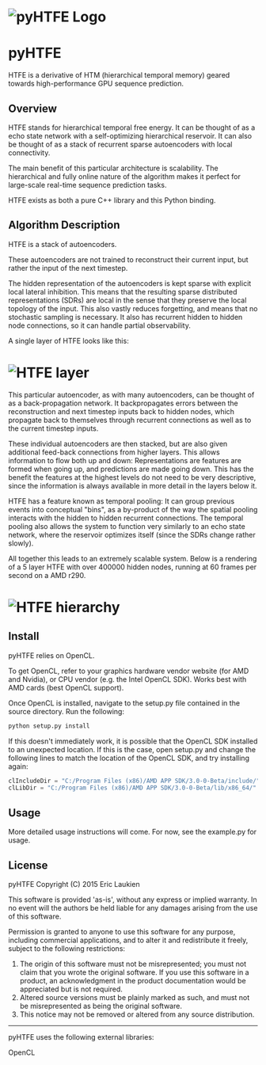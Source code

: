 # ![pyHTFE Logo](http://i1218.photobucket.com/albums/dd401/222464/PYHTFELOGOSMALL.png)

pyHTFE
=======

HTFE is a derivative of HTM (hierarchical temporal memory) geared towards high-performance GPU sequence prediction.

Overview
-----------

HTFE stands for hierarchical temporal free energy. It can be thought of as a echo state network with a self-optimizing hierarchical reservoir.
It can also be thought of as a stack of recurrent sparse autoencoders with local connectivity.

The main benefit of this particular architecture is scalability. The hierarchical and fully online nature of the algorithm makes it perfect for large-scale real-time sequence prediction tasks.

HTFE exists as both a pure C++ library and this Python binding.

Algorithm Description
-----------

HTFE is a stack of autoencoders.

These autoencoders are not trained to reconstruct their current input, but rather the input of the next timestep.

The hidden representation of the autoencoders is kept sparse with explicit local lateral inhibition. This means that the resulting sparse distributed representations (SDRs) are local in the sense that they preserve the local topology of the input. This also vastly reduces forgetting, and means that no stochastic sampling is necessary. It also has recurrent hidden to hidden node connections, so it can handle partial observability.

A single layer of HTFE looks like this:

# ![HTFE layer](http://i1218.photobucket.com/albums/dd401/222464/HTFERLUnitImage_2.png)

This particular autoencoder, as with many autoencoders, can be thought of as a back-propagation network. It backpropagates errors between the reconstruction and next timestep inputs back to hidden nodes, which propagate back to themselves through recurrent connections as well as to the current timestep inputs.

These individual autoencoders are then stacked, but are also given additional feed-back connections from higher layers. This allows information to flow both up and down: Representations are features are formed when going up, and predictions are made going down. This has the benefit the features at the highest levels do not need to be very descriptive, since the information is always available in more detail in the layers below it.

HTFE has a feature known as temporal pooling: It can group previous events into conceptual "bins", as a by-product of the way the spatial pooling interacts with the hidden to hidden recurrent connections. The temporal pooling also allows the system to function very similarly to an echo state network, where the reservoir optimizes itself (since the SDRs change rather slowly).

All together this leads to an extremely scalable system. Below is a rendering of a 5 layer HTFE with over 400000 hidden nodes, running at 60 frames per second on a AMD r290.

# ![HTFE hierarchy](http://i1218.photobucket.com/albums/dd401/222464/HTFERLSIZE.png)

Install
-----------

pyHTFE relies on OpenCL.

To get OpenCL, refer to your graphics hardware vendor website (for AMD and Nvidia), or CPU vendor (e.g. the Intel OpenCL SDK).
Works best with AMD cards (best OpenCL support).

Once OpenCL is installed, navigate to the setup.py file contained in the source directory. Run the following: 

```python
python setup.py install
```

If this doesn't immediately work, it is possible that the OpenCL SDK installed to an unexpected location. If this is the case, open setup.py and change the following lines to match the location of the OpenCL SDK, and try installing again:

```python
clIncludeDir = "C:/Program Files (x86)/AMD APP SDK/3.0-0-Beta/include/"
clLibDir = "C:/Program Files (x86)/AMD APP SDK/3.0-0-Beta/lib/x86_64/"
```

Usage
-----------

More detailed usage instructions will come. For now, see the example.py for usage.

License
-----------

pyHTFE
Copyright (C) 2015 Eric Laukien

This software is provided 'as-is', without any express or implied
warranty.  In no event will the authors be held liable for any damages
arising from the use of this software.

Permission is granted to anyone to use this software for any purpose,
including commercial applications, and to alter it and redistribute it
freely, subject to the following restrictions:

1. The origin of this software must not be misrepresented; you must not
	claim that you wrote the original software. If you use this software
	in a product, an acknowledgment in the product documentation would be
	appreciated but is not required.
2. Altered source versions must be plainly marked as such, and must not be
	misrepresented as being the original software.
3. This notice may not be removed or altered from any source distribution.

------------------------------------------------------------------------------

pyHTFE uses the following external libraries:

OpenCL

